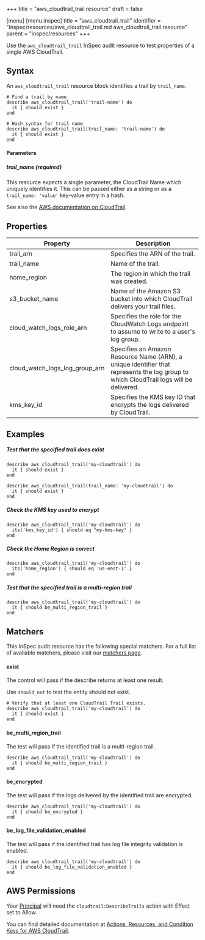 +++
title = "aws_cloudtrail_trail resource"
draft = false

[menu]
  [menu.inspec]
    title = "aws_cloudtrail_trail"
    identifier = "inspec/resources/aws_cloudtrail_trail.md aws_cloudtrail_trail resource"
    parent = "inspec/resources"
+++


Use the `aws_cloudtrail_trail` InSpec audit resource to test properties of a single AWS CloudTrail.

## Syntax

An `aws_cloudtrail_trail` resource block identifies a trail by `trail_name`.

    # Find a trail by name
    describe aws_cloudtrail_trail('trail-name') do
      it { should exist }
    end

    # Hash syntax for trail name
    describe aws_cloudtrail_trail(trail_name: 'trail-name') do
      it { should exist }
    end

#### Parameters

##### trail\_name _(required)_
This resource expects a single parameter, the CloudTrail Name which uniquely identifies it. 
This can be passed either as a string or as a `trail_name: 'value'` key-value entry in a hash.

See also the [AWS documentation on CloudTrail](https://docs.aws.amazon.com/cloudtrail/index.html#lang/en_us).

## Properties

|Property                            | Description|
| ---                                | --- |
|trail\_arn                          | Specifies the ARN of the trail. |
|trail\_name                         | Name of the trail. |
|home\_region                        | The region in which the trail was created.  |
|s3\_bucket\_name                    | Name of the Amazon S3 bucket into which CloudTrail delivers your trail files. |
|cloud\_watch\_logs\_role\_arn       | Specifies the role for the CloudWatch Logs endpoint to assume to write to a user's log group. |
|cloud\_watch\_logs\_log\_group\_arn | Specifies an Amazon Resource Name (ARN), a unique identifier that represents the log group to which CloudTrail logs will be delivered. |
|kms\_key\_id                        | Specifies the KMS key ID that encrypts the logs delivered by CloudTrail.  |

## Examples

##### Test that the specified trail does exist
    describe aws_cloudtrail_trail('my-cloudtrail') do
      it { should exist }
    end
    
    describe aws_cloudtrail_trail(trail_name: 'my-cloudtrail') do
      it { should exist }
    end
    
##### Check the KMS key used to encrypt
    describe aws_cloudtrail_trail('my-cloudtrail') do
      its('kms_key_id') { should eq "my-kms-key" }
    end

##### Check the Home Region is correct
    describe aws_cloudtrail_trail('my-cloudtrail') do
      its('home_region') { should eq 'us-east-1' }
    end

##### Test that the specified trail is a multi-region trail
    describe aws_cloudtrail_trail('my-cloudtrail') do
      it { should be_multi_region_trail }
    end

## Matchers

This InSpec audit resource has the following special matchers. For a full list of available matchers, please visit our [matchers page](https://www.inspec.io/docs/reference/matchers/).

#### exist

The control will pass if the describe returns at least one result.

Use `should_not` to test the entity should not exist.

    # Verify that at least one CloudTrail Trail exists.
    describe aws_cloudtrail_trail('my-cloudtrail') do
      it { should exist }
    end

#### be\_multi\_region\_trail

The test will pass if the identified trail is a multi-region trail.

    describe aws_cloudtrail_trail('my-cloudtrail') do
      it { should be_multi_region_trail }
    end

#### be\_encrypted

The test will pass if the logs delivered by the identified trail are encrypted.

    describe aws_cloudtrail_trail('my-cloudtrail') do
      it { should be_encrypted }
    end

#### be\_log\_file\_validation\_enabled

The test will pass if the identified trail has log file integrity validation is enabled.

    describe aws_cloudtrail_trail('my-cloudtrail') do
      it { should be_log_file_validation_enabled }
    end

## AWS Permissions

Your [Principal](https://docs.aws.amazon.com/IAM/latest/UserGuide/intro-structure.html#intro-structure-principal) will need the `cloudtrail:DescribeTrails` action with Effect set to Allow.

You can find detailed documentation at [Actions, Resources, and Condition Keys for AWS CloudTrail](https://docs.aws.amazon.com/IAM/latest/UserGuide/list_awscloudtrail.html).

